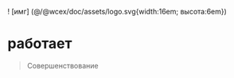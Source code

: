 <!--DESC: {"icon":"explore"} -->
! [имг] (@/@wcex/doc/assets/logo.svg{width:16em; высота:6em})
# работает
> Совершенствование


